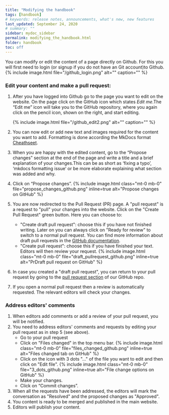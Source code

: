 ```yaml
---
title: "Modifying the handbook"
tags: [handbook]
# keywords: release notes, announcements, what's new, new features
last_updated: September 24, 2020
# summary: ""
sidebar: mydoc_sidebar
permalink: modifying_the_handbook.html
folder: handbook
toc: off
---
```


   You can modify or edit the content of a page directly on Github. For this you will first need to login (or signup if you do not have an Git account)to Github.     
       {% include image.html file="/github_login.png" alt="" caption="" %}


### Edit your content and make a pull request:
  
  1. After you have logged into Github go to the page you want to edit on the website. On the page click on the GitHub icon which states *Edit me*.The “Edit me”
     icon will take you to the GitHub repository, where you again click on the pencil icon, shown on the right, and start editing.
  
       {% include image.html file="/github_edit2.png" alt="" caption="" %}

  2. You can now edit or add new text and images required for the content you want to add. Formatting is done according the MkDocs format 
     [Cheathseet](http://madrus4u.com/mdocs/engine/cheatsheet/).
     
  3. When you are happy with the edited content, go to the “Propose changes” section at the end of the page and write a title and a brief 
     explanation of your changes.This can be as short as ‘fixing a typo’, ‘mkdocs formatting issue’ or be more elaborate explaining what section was added and why.
  
  4. Click on “Propose changes”.
    {% include image.html class="mt-0 mb-0" file="propose_changes_github.png" inline=true alt="Propose changes on GitHub" %}
  
  5. You are now redirected to the Pull Request (PR) page. A "pull request" is a request to "pull" your changes into the website. 
     Click on the "Create Pull Request" green button. Here you can choose to:

      - "Create draft pull request": choose this if you have not finished writing. Later on you can always click on "Ready for review" to switch to a normal 
         pull request. You can find more information about draft pull requests in the [GitHub documentation](https://docs.github.com/en/github/collaborating-with-issues-and-pull-requests/about-pull-requests#draft-pull-requests).
      - "Create pull request": choose this if you have finished your text. Editors will then review your request.
         {% include image.html class="mt-0 mb-0" file="draft_pullrequest_github.png" inline=true alt="PrDraft pull request on GitHub" %}

  6. In case you created a "draft pull request", you can return to your pull request by going to the [pull request section](https://github.com/ibisba/handbook/pulls) of our GitHub repo.
  
  7. If you open a normal pull request then a review is automatically requested. The relevant editors will check your changes. 

### Address editors' comments

 1. When editors add comments or add a review of your pull request, you will be notified.
 2. You need to address editors' comments and requests by editing your pull request as in step 5 (see above).
      - Go to your pull request
      - Click on "Files changed" in the top menu bar.
        {% include image.html class="mt-0 mb-0" file="files_changed_github.png" inline=true alt="Files changed tab on GitHub" %}
      - Click on the icon with 3 dots "..." of the file you  want to edit and then click on "Edit file".
        {% include image.html class="mt-0 mb-0" file="3_dots_github.png" inline=true alt="File change options on GitHub" %}
      - Make your changes.
      - Click on “Commit changes”.
3. When all the requests have been addressed, the editors will mark the conversation as "Resolved" and the proposed changes as "Approved".
4. You content is ready to be merged and published in the main website.
5. Editors will publish your content.
